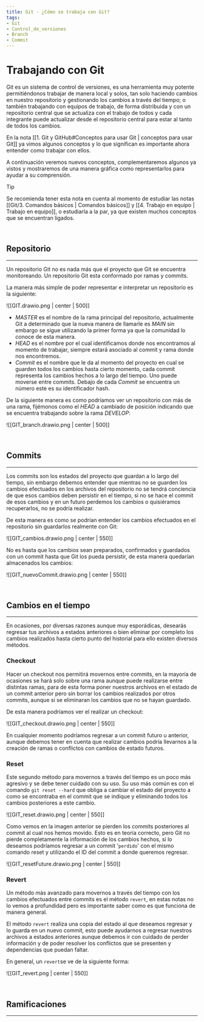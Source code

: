```yaml
---
title: Git - ¿Cómo se trabaja con Git?
tags:
- Git
- Control_de_versiones
- Branch
- Commit
---
```


# Trabajando con Git

Git es un sistema de control de versiones, es una herramienta muy potente permitiéndonos trabajar de manera local y solos, tan solo haciendo cambios en nuestro repositorio y gestionando los cambios a través del tiempo; o también trabajando con equipos de trabajo, de forma distribuida y con un repositorio central que se actualiza con el trabajo de todos y cada integrante puede actualizar desde el repositorio central para estar al tanto de todos los cambios.

En la nota [[1. Git y GitHub#Conceptos para usar Git | conceptos para usar Git]] ya vimos algunos conceptos y lo que significan es importante ahora entender como trabajar con ellos.

A continuación veremos nuevos conceptos, complementaremos algunos ya vistos y mostraremos de una manera gráfica como representarlos para ayudar a su comprensión.

> [!tip]
> Se recomienda tener esta nota en cuenta al momento de estudiar las notas [[Git/3. Comandos básicos | Comandos básicos]] y [[4. Trabajo en equipo | Trabajo en equipo]], o estudiarla a la par, ya que existen muchos conceptos que se encuentran ligados.

<br>

## Repositorio
---

Un repositorio Git no es nada más que el proyecto que Git se encuentra monitoreando. Un repositorio Git esta conformado por ramas y commits. 

La manera más simple de poder representar e interpretar un repositorio es la siguiente:

![[GIT.drawio.png | center | 500]]

* *MASTER* es el nombre de la rama principal del repositorio, actualmente Git a determinado que la nueva manera de llamarle es *MAIN* sin embargo se sigue utilizando la primer forma ya que la comunidad lo conoce de esta manera.
* *HEAD* es el nombre por el cual identificamos donde nos encontramos al momento de trabajar, siempre estará asociado al commit y rama donde nos encontremos.
* *Commit* es el nombre que le da al momento del proyecto en cual se guarden todos los cambios hasta cierto momento, cada commit representa los cambios hechos a lo largo del tiempo. Uno puede moverse entre commits. Debajo de cada *Commit* se encuentra un número este es su identificador hash.

De la siguiente manera es como podríamos ver un repositorio con más de una rama, fijémonos como el *HEAD* a cambiado de posición indicando que se encuentra trabajando sobre la rama *DEVELOP*:

![[GIT_branch.drawio.png | center | 500]]

<br>

## Commits
---

Los commits son los estados del proyecto que guardan a lo largo del tiempo, sin embargo debemos entender que mientras no se guarden los cambios efectuados en los archivos del repositorio no se tendrá conciencia de que esos cambios deben persistir en el tiempo, si no se hace el commit de esos cambios y en un futuro perdemos los cambios o quisiéramos recuperarlos, no se podría realizar.

De esta manera es como se podrían entender los cambios efectuados en el repositorio sin guardarlos realmente con Git:

![[GIT_cambios.drawio.png | center | 550]]

No es hasta que los cambios sean preparados, confirmados y guardados con un commit hasta que Git los pueda persistir, de esta manera quedarían almacenados los cambios:

![[GIT_nuevoCommit.drawio.png | center | 550]]

<br>

## Cambios en el tiempo
---

En ocasiones, por diversas razones aunque muy esporádicas, desearás regresar tus archivos a estados anteriores o bien eliminar por completo los cambios realizados hasta cierto punto del historial para ello existen diversos métodos.

### Checkout

Hacer un checkout nos permitirá movernos entre commits, en la mayoría de ocasiones se hará solo sobre una rama aunque puede realizarse entre distintas ramas, para de esta forma poner nuestros archivos en el estado de un commit anterior pero sin borrar los cambios realizados por otros commits, aunque si se eliminaran los cambios que no se hayan guardado.

De esta manera podríamos ver el realizar un checkout:

![[GIT_checkout.drawio.png | center | 550]]

En cualquier momento podríamos regresar a un commit futuro u anterior, aunque debemos tener en cuenta que realizar cambios podría llevarnos a la creación de ramas o conflictos con cambios de estado futuros.

### Reset

Este segundo método para movernos a través del tiempo es un poco más agresivo y se debe tener cuidado con su uso. Su uso más común es con el comando `git reset --hard` que obliga a cambiar el estado del proyecto a como se encontraba en el commit que se indique y eliminando todos los cambios posteriores a este cambio.

![[GIT_reset.drawio.png | center | 550]]

Como vemos en la imagen anterior se pierden los commits posteriores al commit al cual nos hemos movido. Esto es en teoría correcto, pero Git no pierde completamente la información de los cambios hechos, si lo deseamos podríamos regresar a un commit '`perdido`' con el mismo comando reset y utilizando el ID del commit a donde queremos regresar.

![[GIT_resetFuture.drawio.png | center | 550]]

### Revert

Un método más avanzado para movernos a través del tiempo con los cambios efectuados entre commits es el método `revert`, en estas notas no lo vemos a profundidad pero es importante saber como es que funciona de manera general.

El método `revert` realiza una copia del estado al que deseamos regresar y lo guarda en un nuevo commit, esto puede ayudarnos a regresar nuestros archivos a estados anteriores aunque debemos ir con cuidado de perder información y de poder resolver los conflictos que se presenten y dependencias que puedan faltar.

En general, un `revert`se ve de la siguiente forma:

![[GIT_revert.png | center | 550]]

<br>

## Ramificaciones
---


